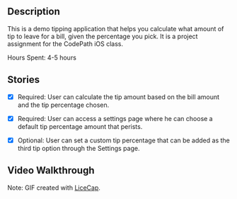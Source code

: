 ## Description
This is a demo tipping application that helps you calculate what amount of tip to leave for a bill, given the percentage you pick. It is a project assignment for the CodePath iOS class.

Hours Spent: 4-5 hours


## Stories
* [x] Required: User can calculate the tip amount based on the bill amount and the tip percentage chosen.
* [x] Required: User can access a settings page where he can choose a default tip percentage amount that perists.
* [x] Optional: User can set a custom tip percentage that can be added as the third tip option through the Settings page.


## Video Walkthrough

Note: GIF created with [LiceCap](http://www.cockos.com/licecap/).